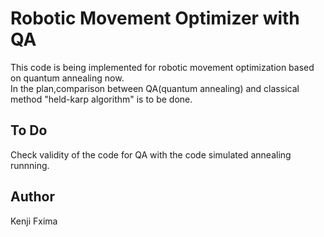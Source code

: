 # Robotic Movement Optimizer with QA
This code is being implemented for robotic movement optimization based on quantum annealing now.  
In the plan,comparison between QA(quantum annealing) and classical method "held-karp algorithm" is to be done.  
## To Do
Check validity of the code for QA with the code simulated annealing runnning.
## Author
Kenji Fxima